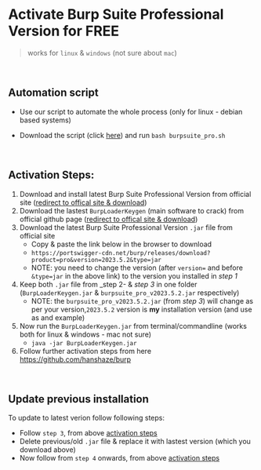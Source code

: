 # Activate Burp Suite Professional Version for FREE
> works for `linux` & `windows` (not sure about `mac`)

<br>

## Automation script
- Use our script to automate the whole process (only for linux - debian based systems)

- Download the script (click [here](https://github.com/Divinemonk/burpsuite_pro/releases/latest/download/burpsuite_pro.sh)) and run `bash burpsuite_pro.sh`



<br>

## Activation Steps:

1) Download and install latest Burp Suite Professional Version from official site ([redirect to offical site & download](https://portswigger.net/burp/releases))
2) Download the lastest `BurpLoaderKeygen` (main software to crack) from official github page ([redirect to offical site & download](https://github.com/h3110w0r1d-y/BurpLoaderKeygen/releases))
3) Download the latest Burp Suite Professional Version `.jar` file from official site
    - Copy & paste the link below in the browser to download
    - `https://portswigger-cdn.net/burp/releases/download?product=pro&version=2023.5.2&type=jar`
    - NOTE: you need to change the version (after `version=` and before `&type=jar` in the above link) to the version you installed in _step 1_ 
4) Keep both `.jar` file from _step 2- & _step 3_ in one folder (`BurpLoaderKeygen.jar` & `burpsuite_pro_v2023.5.2.jar` respectively)
    - NOTE: the `burpsuite_pro_v2023.5.2.jar` (from _step 3_) will change as per your version,`2023.5.2` version is __my__ installation version (and use as and example)
5) Now run the `BurpLoaderKeygen.jar` from terminal/commandline (works both for linux & windows - mac not sure)
    - `java -jar BurpLoaderKeygen.jar`
6) Follow further activation steps from here https://github.com/hanshaze/burp

<br>

## Update previous installation
To update to latest verion follow following steps:
- Follow `step 3`, from above [activation steps](#activation-steps)
- Delete previous/old `.jar` file & replace it with lastest version (which you download above)
- Now follow from `step 4` onwards, from above [activation steps](#activation-steps)
